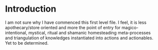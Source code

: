 # Introduction #

I am not sure why I have commenced this first level file. I feel, it is less apothecary/store oriented and more the point of entry for magico-intentional, mystical, ritual and shamanic homesteading meta-processes and triangulation of knowledges instantiated into actions and actionables. Yet to be determined.
